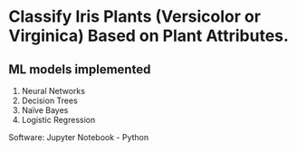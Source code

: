 # Classify Iris Plants (Versicolor or Virginica) Based on Plant Attributes.

##	ML models implemented
1.	Neural Networks
2. Decision Trees 
3. Naïve Bayes
4. Logistic Regression

Software: Jupyter Notebook - Python

